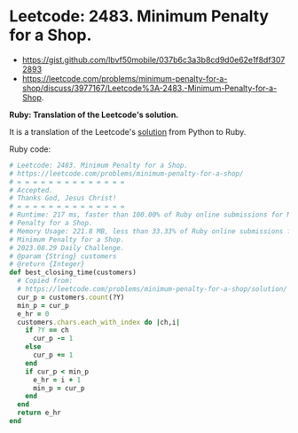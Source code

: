 # Leetcode: 2483. Minimum Penalty for a Shop. 

- https://gist.github.com/lbvf50mobile/037b6c3a3b8cd9d0e62e1f8df3072893
- https://leetcode.com/problems/minimum-penalty-for-a-shop/discuss/3977167/Leetcode%3A-2483.-Minimum-Penalty-for-a-Shop.

**Ruby: Translation of the Leetcode's solution.**

It is a translation of the Leetcode's [solution](https://leetcode.com/problems/minimum-penalty-for-a-shop/solution/) from Python to Ruby.

Ruby code:
```Ruby
# Leetcode: 2483. Minimum Penalty for a Shop. 
# https://leetcode.com/problems/minimum-penalty-for-a-shop/
# = = = = = = = = = = = = = =
# Accepted.
# Thanks God, Jesus Christ!
# = = = = = = = = = = = = = =
# Runtime: 217 ms, faster than 100.00% of Ruby online submissions for Minimum
# Penalty for a Shop.
# Memory Usage: 221.8 MB, less than 33.33% of Ruby online submissions for
# Minimum Penalty for a Shop.
# 2023.08.29 Daily Challenge.
# @param {String} customers
# @return {Integer}
def best_closing_time(customers)
  # Copied from:
  # https://leetcode.com/problems/minimum-penalty-for-a-shop/solution/
  cur_p = customers.count(?Y)
  min_p = cur_p
  e_hr = 0
  customers.chars.each_with_index do |ch,i|
    if ?Y == ch
      cur_p -= 1
    else
      cur_p += 1
    end
    if cur_p < min_p
      e_hr = i + 1
      min_p = cur_p
    end
  end
  return e_hr
end
```
